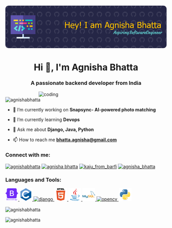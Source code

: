 ![logo](https://github.com/AgnishaBhatta/AgnishaBhatta/blob/main/github-header-image.png)
<h1 align="center">Hi 👋, I'm Agnisha Bhatta</h1>
<h3 align="center">A passionate backend developer from India</h3>

<img align="right" alt="coding" width="400" src="https://user-images.githubusercontent.com/74038190/221352975-94759904-aa4c-4032-a8ab-b546efb9c478.gif" >

<p align="left"> <img src="https://komarev.com/ghpvc/?username=agnishabhatta&label=Profile%20views&color=0e75b6&style=flat" alt="agnishabhatta" /> </p>

- 🔭 I’m currently working on **Snapsync- AI-powered photo matching**

- 🌱 I’m currently learning **Devops**

- 💬 Ask me about **Django, Java, Python**

- 📫 How to reach me **bhatta.agnisha@gmail.com**

<h3 align="left">Connect with me:</h3>
<p align="left">
<a href="https://linkedin.com/in/agnishabhatta" target="blank"><img align="center" src="https://raw.githubusercontent.com/rahuldkjain/github-profile-readme-generator/master/src/images/icons/Social/linked-in-alt.svg" alt="agnishabhatta" height="30" width="40" /></a>
<a href="https://fb.com/agnisha bhatta" target="blank"><img align="center" src="https://raw.githubusercontent.com/rahuldkjain/github-profile-readme-generator/master/src/images/icons/Social/facebook.svg" alt="agnisha bhatta" height="30" width="40" /></a>
<a href="https://instagram.com/kaju_from_barfi" target="blank"><img align="center" src="https://raw.githubusercontent.com/rahuldkjain/github-profile-readme-generator/master/src/images/icons/Social/instagram.svg" alt="kaju_from_barfi" height="30" width="40" /></a>
<a href="https://www.leetcode.com/agnisha_bhatta" target="blank"><img align="center" src="https://raw.githubusercontent.com/rahuldkjain/github-profile-readme-generator/master/src/images/icons/Social/leet-code.svg" alt="agnisha_bhatta" height="30" width="40" /></a>
</p>

<h3 align="left">Languages and Tools:</h3>
<p align="left"> <a href="https://getbootstrap.com" target="_blank" rel="noreferrer"> <img src="https://raw.githubusercontent.com/devicons/devicon/master/icons/bootstrap/bootstrap-plain-wordmark.svg" alt="bootstrap" width="40" height="40"/> </a> <a href="https://www.cprogramming.com/" target="_blank" rel="noreferrer"> <img src="https://raw.githubusercontent.com/devicons/devicon/master/icons/c/c-original.svg" alt="c" width="40" height="40"/> </a> <a href="https://www.djangoproject.com/" target="_blank" rel="noreferrer"> <img src="https://cdn.worldvectorlogo.com/logos/django.svg" alt="django" width="40" height="40"/> </a> <a href="https://www.w3.org/html/" target="_blank" rel="noreferrer"> <img src="https://raw.githubusercontent.com/devicons/devicon/master/icons/html5/html5-original-wordmark.svg" alt="html5" width="40" height="40"/> </a> <a href="https://www.java.com" target="_blank" rel="noreferrer"> <img src="https://raw.githubusercontent.com/devicons/devicon/master/icons/java/java-original.svg" alt="java" width="40" height="40"/> </a> <a href="https://www.mysql.com/" target="_blank" rel="noreferrer"> <img src="https://raw.githubusercontent.com/devicons/devicon/master/icons/mysql/mysql-original-wordmark.svg" alt="mysql" width="40" height="40"/> </a> <a href="https://opencv.org/" target="_blank" rel="noreferrer"> <img src="https://www.vectorlogo.zone/logos/opencv/opencv-icon.svg" alt="opencv" width="40" height="40"/> </a> <a href="https://www.python.org" target="_blank" rel="noreferrer"> <img src="https://raw.githubusercontent.com/devicons/devicon/master/icons/python/python-original.svg" alt="python" width="40" height="40"/> </a> </p>

<p><img align="center" src="https://github-readme-stats.vercel.app/api/top-langs?username=agnishabhatta&show_icons=true&locale=en&layout=compact" alt="agnishabhatta" /></p>

<p><img align="center" src="https://github-readme-streak-stats.herokuapp.com/?user=agnishabhatta&" alt="agnishabhatta" /></p>

